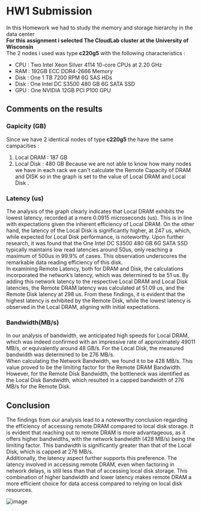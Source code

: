 # HW1 Submission
In this Homework we had to study the memory and storage hierarchy in the data center <br />
**For this assignment i selected The CloudLab cluster at the University of Wisconsin** <br />
The 2 nodes i used was type **c220g5** with the following characteristics :
  * CPU : Two Intel Xeon Silver 4114 10-core CPUs at 2.20 GHz
  * RAM : 192GB ECC DDR4-2666 Memory
  * Disk : One 1 TB 7200 RPM 6G SAS HDs
  * Disk : One Intel DC S3500 480 GB 6G SATA SSD
  * GPU : One NVIDIA 12GB PCI P100 GPU

## Comments on the results 

### Gapicity (GB)
Since we have 2 identical nodes of type **c220g5** the have the same campacities :
 1. Local DRAM : 187 GB
 2. Local Disk : 480 GB
Because we are not able to know how many nodes we have in each rack we can't calculate the Remote Capacity of DRAM and DISK so in the graph is set to the value of Local DRAM and Local Disk .

### Latency (us)
The analysis of the graph clearly indicates that Local DRAM exhibits the lowest latency, recorded at a mere 0.0915 microseconds (us). This is in line with expectations given the inherent efficiency of Local DRAM. On the other hand, the latency of the Local Disk is significantly higher, at 247 us, which, while expected for Local Disk performance, is noteworthy. Upon further research, it was found that the One Intel DC S3500 480 GB 6G SATA SSD typically maintains low read latencies around 50us, only reaching a maximum of 500us in 99.9% of cases. This observation underscores the remarkable data reading efficiency of this disk.<br />
In examining Remote Latency, both for DRAM and Disk, the calculations incorporated the network’s latency, which was determined to be 51 us. By adding this network latency to the respective Local DRAM and Local Disk latencies, the Remote DRAM latency was calculated at 51.09 us, and the Remote Disk latency at 298 us. From these findings, it is evident that the highest latency is exhibited by the Remote Disk, while the lowest latency is observed in the Local DRAM, aligning with initial expectations.

### Bandwidth(MB/s)
In our analysis of bandwidth, we anticipated high speeds for Local DRAM, which was indeed confirmed with an impressive rate of approximately 49011 MB/s, or equivalently around 48 GB/s. For the Local Disk, the measured bandwidth was determined to be 276 MB/s.<br />
When calculating the Network Bandwidth, we found it to be 428 MB/s. This value proved to be the limiting factor for the Remote DRAM Bandwidth. However, for the Remote Disk Bandwidth, the bottleneck was identified as the Local Disk Bandwidth, which resulted in a capped bandwidth of 276 MB/s for the Remote Disk.

## Conclusion
The findings from our analysis lead to a noteworthy conclusion regarding the efficiency of accessing remote DRAM compared to local disk storage. It is evident that reaching out to remote DRAM is more advantageous, as it offers higher bandwidths, with the network bandwidth (428 MB/s) being the limiting factor. This bandwidth is significantly greater than that of the Local Disk, which is capped at 276 MB/s.<br />
Additionally, the latency aspect further supports this preference. The latency involved in accessing remote DRAM, even when factoring in network delays, is still less than that of accessing local disk storage. This combination of higher bandwidth and lower latency makes remote DRAM a more efficient choice for data access compared to relying on local disk resources.


![image](https://github.com/ucy-cs452-sp24/hw1-GeorgeChorattas/assets/82320394/9af74cf8-d1dc-4a33-b200-38733fdca629)














